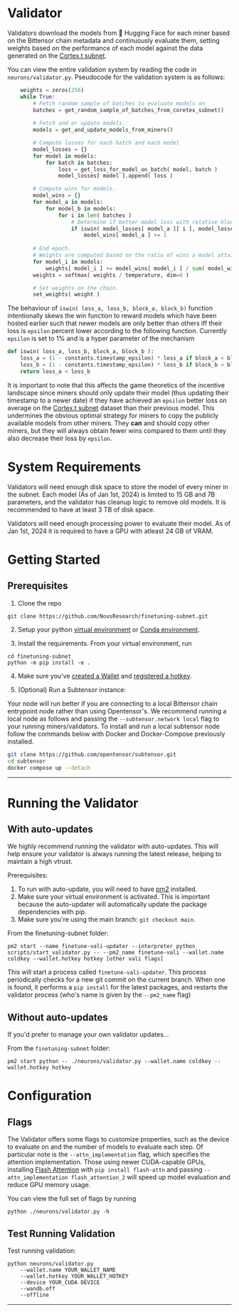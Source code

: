 # Validator 

Validators download the models from 🤗 Hugging Face for each miner based on the Bittensor chain metadata and continuously evaluate them, setting weights based on the performance of each model against the data generated on the [Cortex.t subnet](https://taostats.io/subnets/netuid-18/).

You can view the entire validation system by reading the code in `neurons/validator.py`. Pseudocode for the validation system is as follows:
```python
    weights = zeros(256)
    while True:
        # Fetch random sample of batches to evaluate models on
        batches = get_random_sample_of_batches_from_coretex_subnet()
        
        # Fetch and or update models.
        models = get_and_update_models_from_miners()

        # Compute losses for each batch and each model
        model_losses = {}
        for model in models:
            for batch in batches:
                loss = get_loss_for_model_on_batch( model, batch )
                model_losses[ model ].append( loss )

        # Compute wins for models.
        model_wins = {}
        for model_a in models:
            for model_b in models:
                for i in len( batches )
                    # Determine if better model loss with relative block number boosting.
                    if iswin( model_losses[ model_a ][ i ], model_losses[ model_b ][ i ], block_a, block_b ):
                        model_wins[ model_a ] += 1
                            
        # End epoch.
        # Weights are computed based on the ratio of wins a model attains during the epoch.
        for model_i in models:
            weights[ model_i ] += model_wins[ model_i ] / sum( model_wins.values() )
        weights = softmax( weights / temperature, dim=0 )

        # Set weights on the chain.
        set_weights( weight )
```

The behaviour of `iswin( loss_a, loss_b, block_a, block_b)` function intentionally skews the win function to reward models which have been hosted earlier such that newer models are only better than others iff their loss is `epsilon` percent lower according to the following function. Currently `epsilon` is set to 1% and is a hyper parameter of the mechanism

```python
def iswin( loss_a, loss_b, block_a, block_b ):
    loss_a = (1 - constants.timestamp_epsilon) * loss_a if block_a < block_b else loss_a
    loss_b = (1 - constants.timestamp_epsilon) * loss_b if block_b < block_a else loss_b
    return loss_a < loss_b
```

It is important to note that this affects the game theoretics of the incentive landscape since miners should only update their model (thus updating their timestamp to a newer date) if they have achieved an `epsilon` better loss on average on the [Cortex.t subnet](https://taostats.io/subnets/netuid-18/) dataset than their previous model. This undermines the obvious optimal strategy for miners to copy the publicly available models from other miners. They **can** and should copy other miners, but they will always obtain fewer wins compared to them until they also decrease their loss by `epsilon`.

# System Requirements

Validators will need enough disk space to store the model of every miner in the subnet. Each model (As of Jan 1st, 2024) is limited to 15 GB and 7B parameters, and the validator has cleanup logic to remove old models. It is recommended to have at least 3 TB of disk space.

Validators will need enough processing power to evaluate their model. As of Jan 1st, 2024 it is required to have a GPU with atleast 24 GB of VRAM.

# Getting Started

## Prerequisites

1. Clone the repo

```shell
git clone https://github.com/NousResearch/finetuning-subnet.git
```

2. Setup your python [virtual environment](https://docs.python.org/3/library/venv.html) or [Conda environment](https://conda.io/projects/conda/en/latest/user-guide/tasks/manage-environments.html#creating-an-environment-with-commands).

3. Install the requirements. From your virtual environment, run
```shell
cd finetuning-subnet
python -m pip install -e .
```

4. Make sure you've [created a Wallet](https://docs.bittensor.com/getting-started/wallets) and [registered a hotkey](https://docs.bittensor.com/subnets/register-and-participate).

5. (Optional) Run a Subtensor instance:

Your node will run better if you are connecting to a local Bittensor chain entrypoint node rather than using Opentensor's. 
We recommend running a local node as follows and passing the ```--subtensor.network local``` flag to your running miners/validators. 
To install and run a local subtensor node follow the commands below with Docker and Docker-Compose previously installed.
```bash
git clone https://github.com/opentensor/subtensor.git
cd subtensor
docker compose up --detach
```
---

# Running the Validator

## With auto-updates

We highly recommend running the validator with auto-updates. This will help ensure your validator is always running the latest release, helping to maintain a high vtrust.

Prerequisites:
1. To run with auto-update, you will need to have [pm2](https://pm2.keymetrics.io/) installed.
2. Make sure your virtual environment is activated. This is important because the auto-updater will automatically update the package dependencies with pip.
3. Make sure you're using the main branch: `git checkout main`.

From the finetuning-subnet folder:
```shell
pm2 start --name finetune-vali-updater --interpreter python scripts/start_validator.py -- --pm2_name finetune-vali --wallet.name coldkey --wallet.hotkey hotkey [other vali flags]
```

This will start a process called `finetune-vali-updater`. This process periodically checks for a new git commit on the current branch. When one is found, it performs a `pip install` for the latest packages, and restarts the validator process (who's name is given by the `--pm2_name` flag)

## Without auto-updates

If you'd prefer to manage your own validator updates...

From the `finetuning-subnet` folder:
```shell
pm2 start python -- ./neurons/validator.py --wallet.name coldkey --wallet.hotkey hotkey
```

# Configuration

## Flags

The Validator offers some flags to customize properties, such as the device to evaluate on and the number of models to evaluate each step.
Of particular note is the `--attn_implementation` flag, which specifies the attention implementation. Those using newer CUDA-capable GPUs, installing [Flash Attention](https://github.com/Dao-AILab/flash-attention) with `pip install flash-attn` and passing `--attn_implementation flash_attention_2` will speed up model evaluation and reduce GPU memory usage.

You can view the full set of flags by running
```shell
python ./neurons/validator.py -h
```

## Test Running Validation

Test running validation:
```shell
python neurons/validator.py 
    --wallet.name YOUR_WALLET_NAME
    --wallet.hotkey YOUR_WALLET_HOTKEY 
    --device YOUR_CUDA DEVICE
    --wandb.off
    --offline
```
---
